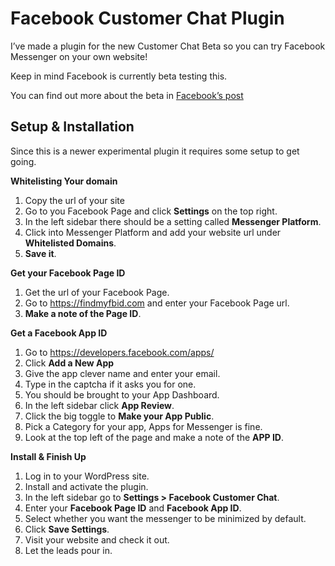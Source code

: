 # Facebook Customer Chat Plugin

I’ve made a plugin for the new Customer Chat Beta so you can try Facebook Messenger on your own website!

Keep in mind Facebook is currently beta testing this.

You can find out more about the beta in [Facebook’s post](https://blog.messengerdevelopers.com/messenger-customer-chat-open-beta-16b11879637)

## Setup & Installation
Since this is a newer experimental plugin it requires some setup to get going.

**Whitelisting Your domain**

1. Copy the url of your site
1. Go to you Facebook Page and click **Settings** on the top right.
1. In the left sidebar there should be a setting called **Messenger Platform**.
1. Click into Messenger Platform and add your website url under **Whitelisted Domains**.
1. **Save it**.

**Get your Facebook Page ID**

1. Get the url of your Facebook Page.
1. Go to https://findmyfbid.com and enter your Facebook Page url.
2. **Make a note of the Page ID**.

**Get a Facebook App ID**

1. Go to https://developers.facebook.com/apps/
1. Click **Add a New App**
1. Give the app clever name and enter your email.
1. Type in the captcha if it asks you for one.
1. You should be brought to your App Dashboard.
1. In the left sidebar click **App Review**.
1. Click the big toggle to **Make your App Public**.
1. Pick a Category for your app, Apps for Messenger is fine.
1. Look at the top left of the page and make a note of the **APP ID**.

**Install & Finish Up**

1. Log in to your WordPress site.
1. Install and activate the plugin.
1. In the left sidebar go to **Settings > Facebook Customer Chat**.
1. Enter your **Facebook Page ID** and **Facebook App ID**.
1. Select whether you want the messenger to be minimized by default.
1. Click **Save Settings**.
1. Visit your website and check it out.
1. Let the leads pour in.

